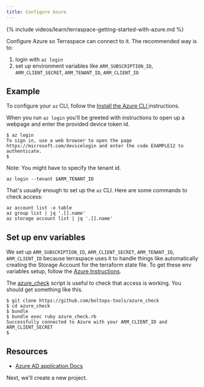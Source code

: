 ```yaml
---
title: Configure Azure
---
```


{% include videos/learn/terraspace-getting-started-with-azure.md %}

Configure Azure so Terraspace can connect to it. The recommended way is to:

1. login with `az login`
2. set up environment variables like `ARM_SUBSCRIPTION_ID`, `ARM_CLIENT_SECRET`, `ARM_TENANT_ID`, `ARM_CLIENT_ID`

## Example

To configure your `az` CLI, follow the [Install the Azure CLI
](https://docs.microsoft.com/en-us/cli/azure/install-azure-cli?view=azure-cli-latest) instructions.

When you run `az login` you'll be greeted with instructions to open up a webpage and enter the provided device token id.

    $ az login
    To sign in, use a web browser to open the page https://microsoft.com/devicelogin and enter the code EXAMPLE12 to authenticate.
    $

Note: You might have to specify the tenant id.

    az login --tenant $ARM_TENANT_ID

That's usually enough to set up the `az` CLI. Here are some commands to check access:

    az account list -o table
    az group list | jq '.[].name'
    az storage account list | jq '.[].name'

## Set up env variables

We set up `ARM_SUBSCRIPTION_ID`, `ARM_CLIENT_SECRET`, `ARM_TENANT_ID`, `ARM_CLIENT_ID` because terraspace uses it to handle things like automatically creating the Storage Account for the terraform state file.  To get these env variables setup, follow the [Azure Instructions](https://docs.microsoft.com/en-us/azure/active-directory/develop/howto-create-service-principal-portal#register-an-application-with-azure-ad-and-create-a-service-principal).

The [azure_check](https://github.com/boltops-tools/azure_check) script is useful to check that access is working. You should get something like this.

    $ git clone https://github.com/boltops-tools/azure_check
    $ cd azure_check
    $ bundle
    $ bundle exec ruby azure_check.rb
    Successfully connected to Azure with your ARM_CLIENT_ID and ARM_CLIENT_SECRET
    $

## Resources

* [Azure AD application Docs](https://docs.microsoft.com/en-us/azure/active-directory/develop/howto-create-service-principal-portal#register-an-application-with-azure-ad-and-create-a-service-principal)

Next, we'll create a new project.
